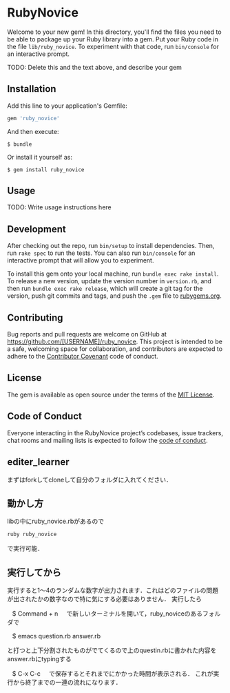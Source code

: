 # RubyNovice

Welcome to your new gem! In this directory, you'll find the files you need to be able to package up your Ruby library into a gem. Put your Ruby code in the file `lib/ruby_novice`. To experiment with that code, run `bin/console` for an interactive prompt.

TODO: Delete this and the text above, and describe your gem

## Installation

Add this line to your application's Gemfile:

```ruby
gem 'ruby_novice'
```

And then execute:

    $ bundle

Or install it yourself as:

    $ gem install ruby_novice

## Usage

TODO: Write usage instructions here

## Development

After checking out the repo, run `bin/setup` to install dependencies. Then, run `rake spec` to run the tests. You can also run `bin/console` for an interactive prompt that will allow you to experiment.

To install this gem onto your local machine, run `bundle exec rake install`. To release a new version, update the version number in `version.rb`, and then run `bundle exec rake release`, which will create a git tag for the version, push git commits and tags, and push the `.gem` file to [rubygems.org](https://rubygems.org).

## Contributing

Bug reports and pull requests are welcome on GitHub at https://github.com/[USERNAME]/ruby_novice. This project is intended to be a safe, welcoming space for collaboration, and contributors are expected to adhere to the [Contributor Covenant](http://contributor-covenant.org) code of conduct.

## License

The gem is available as open source under the terms of the [MIT License](https://opensource.org/licenses/MIT).

## Code of Conduct

Everyone interacting in the RubyNovice project’s codebases, issue trackers, chat rooms and mailing lists is expected to follow the [code of conduct](https://github.com/[USERNAME]/ruby_novice/blob/master/CODE_OF_CONDUCT.md).
## editer_learner
まずはforkしてcloneして自分のフォルダに入れてください．

## 動かし方
libの中にruby_novice.rbがあるので

```ruby
ruby ruby_novice
```
で実行可能．

## 実行してから
実行すると1〜4のランダムな数字が出力されます．これはどのファイルの問題が出されたかの数字なので特に気にする必要はありません．
実行したら

    $ Command + n
    
で新しいターミナルを開いて，ruby_noviceのあるフォルダで

    $ emacs question.rb answer.rb

と打つと上下分割されたものがでてくるので上のquestin.rbに書かれた内容をanswer.rbにtypingする

    $ C-x C-c
    
で保存するとそれまでにかかった時間が表示される．
これが実行から終了までの一連の流れになります．




